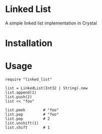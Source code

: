 # Linked List
A simple linked list implementation in Crystal

# Installation

# Usage
```
require "linked_list"

list = LinkedList(Int32 | String).new
list.append(1)
list.push(2)
list << "foo"

list.peek        # "foo"
list.pop         # "foo"
list.pop         # 2
list.unshift(1)
list.shift       # 1
```
